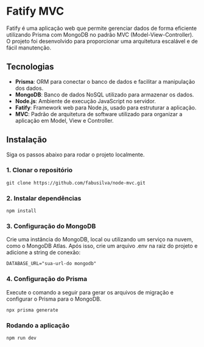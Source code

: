 # Fatify MVC

Fatify é uma aplicação web que permite gerenciar dados de forma eficiente utilizando Prisma com MongoDB no padrão MVC (Model-View-Controller). O projeto foi desenvolvido para proporcionar uma arquitetura escalável e de fácil manutenção.

## Tecnologias

- **Prisma**: ORM para conectar o banco de dados e facilitar a manipulação dos dados.
- **MongoDB**: Banco de dados NoSQL utilizado para armazenar os dados.
- **Node.js**: Ambiente de execução JavaScript no servidor.
- **Fatify**: Framework web para Node.js, usado para estruturar a aplicação.
- **MVC**: Padrão de arquitetura de software utilizado para organizar a aplicação em Model, View e Controller.

## Instalação

Siga os passos abaixo para rodar o projeto localmente.

### 1. Clonar o repositório

```
git clone https://github.com/fabusilva/node-mvc.git
```
### 2. Instalar dependências
```
npm install
```
### 3. Configuração do MongoDB
Crie uma instância do MongoDB, local ou utilizando um serviço na nuvem, como o MongoDB Atlas. Após isso, crie um arquivo .env na raiz do projeto e adicione a string de conexão:
```
DATABASE_URL="sua-url-do mongodb"
```
### 4. Configuração do Prisma
Execute o comando a seguir para gerar os arquivos de migração e configurar o Prisma para o MongoDB.
```
npx prisma generate
```
### Rodando a aplicação
```
npm run dev
```
